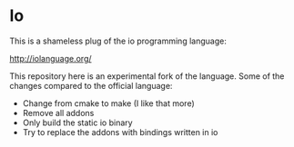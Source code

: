 # Io
This is a shameless plug of the io programming language:

http://iolanguage.org/

This repository here is an experimental fork of the language.
Some of the changes compared to the official language:

* Change from cmake to make (I like that more)
* Remove all addons
* Only build the static io binary
* Try to replace the addons with bindings written in io
